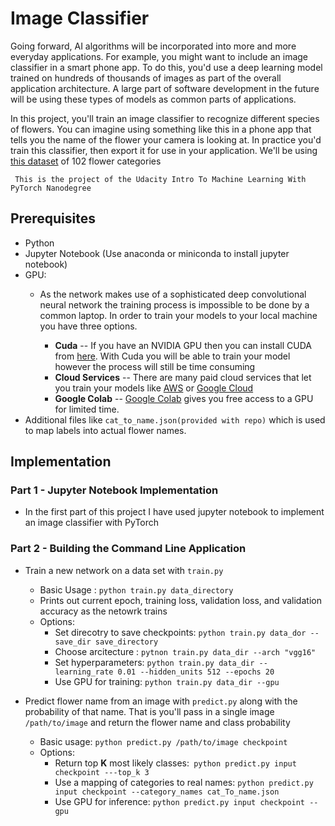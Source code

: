 # Image Classifier

Going forward, AI algorithms will be incorporated into more and more everyday applications. For example, you might want to include an image classifier in a smart phone app. To do this, you'd use a deep learning model trained on hundreds of thousands of images as part of the overall application architecture. A large part of software development in the future will be using these types of models as common parts of applications.

In this project, you'll train an image classifier to recognize different species of flowers. You can imagine using something like this in a phone app that tells you the name of the flower your camera is looking at. In practice you'd train this classifier, then export it for use in your application. We'll be using [this dataset](http://www.robots.ox.ac.uk/~vgg/data/flowers/102/index.html) of 102 flower categories

     This is the project of the Udacity Intro To Machine Learning With PyTorch Nanodegree 


## Prerequisites
* Python
* Jupyter Notebook (Use anaconda or miniconda to install jupyter notebook)
* GPU:
  * As the network makes use of a sophisticated deep convolutional neural network  the training process is impossible to be done by a common laptop. In order to train your models to your local machine you have three options.

    * **Cuda** -- If you have an NVIDIA GPU then you can install CUDA from [here](https://developer.nvidia.com/cuda-downloads). With Cuda you will be able to train your model however the process will still be time consuming
    * **Cloud Services** -- There are many paid cloud services that let you train your models like [AWS](https://aws.amazon.com/fr/) or  [Google Cloud](https://cloud.google.com/)
    * **Google Colab** -- [Google Colab](https://colab.research.google.com/) gives you free access to a GPU for limited time.
 * Additional files like ```cat_to_name.json(provided with repo)``` which is used to map labels into actual flower names.

## Implementation

### Part 1 - Jupyter Notebook Implementation
* In the first part of this project I have used jupyter notebook to implement an image classifier with PyTorch

### Part 2 - Building the Command Line Application
* Train a new network on a data set with ```train.py```
  * Basic Usage : ```python train.py data_directory```
  * Prints out current epoch, training loss, validation loss, and validation accuracy as the netowrk trains
  * Options:
    * Set direcotry to save checkpoints: ```python train.py data_dor --save_dir save_directory```
    * Choose arcitecture : ```pytnon train.py data_dir --arch "vgg16"```
    * Set hyperparameters: ```python train.py data_dir --learning_rate 0.01 --hidden_units 512 --epochs 20 ```
    * Use GPU for training: ```python train.py data_dir --gpu```

* Predict flower name from an image with ```predict.py``` along with the probability of that name. That is you'll pass in a single image ```/path/to/image``` and return the flower name and class probability
  * Basic usage: ```python predict.py /path/to/image checkpoint```
  * Options:
    * Return top **K** most likely classes:``` python predict.py input checkpoint ---top_k 3```
    * Use a mapping of categories to real names: ```python predict.py input checkpoint --category_names cat_To_name.json```
    * Use GPU for inference: ```python predict.py input checkpoint --gpu```
